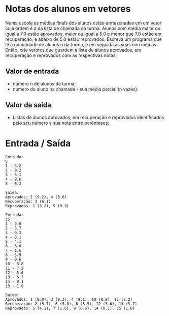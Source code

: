 # Notas dos alunos em vetores

Numa escola as médias finais dos alunos estão armazenadas em um vetor cuja ordem é a da lista de chamada da turma. Alunos com média maior ou igual a 7.0 estão aprovados, maior ou igual a 5.0 e menor que 7.0 estão em recuperação, e abaixo de 5.0 estão reprovados. Escreva um programa que lê a quantidade de alunos n da turma, e em seguida as suas nnn médias. Então, crie vetores que guardem a lista de alunos aprovados, em recuperação e reprovados com as respectivas notas.

## Valor de entrada​

- número n de alunos da turma;
- número do aluno na chamada - sua média parcial (n vezes).

## Valor de saída​

- Listas de alunos aprovados, em recuperação e reprovados identificados pelo seu número e sua nota entre parênteses;

# Entrada / Saída

```
Entrada:
5
1 - 3.2
2 - 9.2
3 - 6.1
4 - 8.6
5 - 0.3

Saída:
Aprovados: 2 (9.2), 4 (8.6)
Recuperação: 3 (6.1)
Reprovados: 1 (3.2), 5 (0.3)
```

```
Entrada:
15
1 - 9.0
2 - 5.7
3 - 9.3
4 - 8.1
5 - 4.1
6 - 5.0
7 - 1.6
8 - 5.5
9 - 0.6
10 - 8.8
11 - 7.2
12 - 5.0
13 - 5.7
14 - 0.1
15 - 1.8

Saída:
Aprovados: 1 (9.0), 3 (9.3), 4 (8.1), 10 (8.8), 11 (7.2)
Recuperação: 2 (5.7), 6 (5.0), 8 (5.5), 12 (5.0), 13 (5.7)
Reprovados: 5 (4.1), 7 (1.6), 9 (0.6), 14 (0.1), 15 (1.8)
```